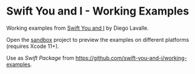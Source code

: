 # Swift You and I - Working Examples

Working examples from [Swift You and I](https://swiftui.diegolavalle.com) by Diego Lavalle.

Open the [sandbox](./sandbox.xcodeproj) project to preview the examples on different platforms (requires Xcode 11+).

Use as _Swift Package_ from https://github.com/swift-you-and-i/working-examples.
